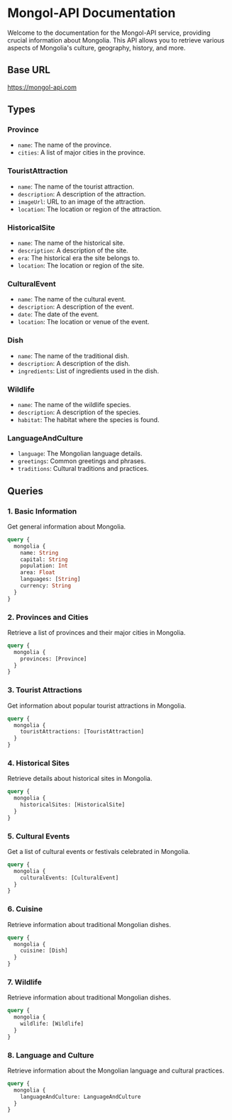 # Mongol-API Documentation

Welcome to the documentation for the Mongol-API service, providing crucial information about Mongolia. This API allows you to retrieve various aspects of Mongolia's culture, geography, history, and more.

## Base URL

https://mongol-api.com

## Types

### Province

- `name`: The name of the province.
- `cities`: A list of major cities in the province.

### TouristAttraction

- `name`: The name of the tourist attraction.
- `description`: A description of the attraction.
- `imageUrl`: URL to an image of the attraction.
- `location`: The location or region of the attraction.

### HistoricalSite

- `name`: The name of the historical site.
- `description`: A description of the site.
- `era`: The historical era the site belongs to.
- `location`: The location or region of the site.

### CulturalEvent

- `name`: The name of the cultural event.
- `description`: A description of the event.
- `date`: The date of the event.
- `location`: The location or venue of the event.

### Dish

- `name`: The name of the traditional dish.
- `description`: A description of the dish.
- `ingredients`: List of ingredients used in the dish.

### Wildlife

- `name`: The name of the wildlife species.
- `description`: A description of the species.
- `habitat`: The habitat where the species is found.

### LanguageAndCulture

- `language`: The Mongolian language details.
- `greetings`: Common greetings and phrases.
- `traditions`: Cultural traditions and practices.

## Queries

### 1. Basic Information

Get general information about Mongolia.

```graphql
query {
  mongolia {
    name: String
    capital: String
    population: Int
    area: Float
    languages: [String]
    currency: String
  }
}
```

### 2. Provinces and Cities

Retrieve a list of provinces and their major cities in Mongolia.

```graphql
query {
  mongolia {
    provinces: [Province]
  }
}
```

### 3. Tourist Attractions

Get information about popular tourist attractions in Mongolia.

```graphql
query {
  mongolia {
    touristAttractions: [TouristAttraction]
  }
}
```

### 4. Historical Sites

Retrieve details about historical sites in Mongolia.

```graphql
query {
  mongolia {
    historicalSites: [HistoricalSite]
  }
}
```

### 5. Cultural Events

Get a list of cultural events or festivals celebrated in Mongolia.

```graphql
query {
  mongolia {
    culturalEvents: [CulturalEvent]
  }
}
```

### 6. Cuisine

Retrieve information about traditional Mongolian dishes.

```graphql
query {
  mongolia {
    cuisine: [Dish]
  }
}
```

### 7. Wildlife

Retrieve information about traditional Mongolian dishes.

```graphql
query {
  mongolia {
    wildlife: [Wildlife]
  }
}
```

### 8. Language and Culture

Retrieve information about the Mongolian language and cultural practices.

```graphql
query {
  mongolia {
    languageAndCulture: LanguageAndCulture
  }
}
```
